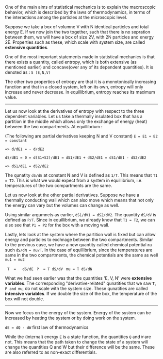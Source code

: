 
One of the main aims of statistical mechanics is to explain the macroscopic behavior, which is described by the laws of 
thermodynamics, in terms of the interactions among the particles at the microscopic level. 

Suppose we take a box of volumne V with N identical particles and total energy E. If we now join the
two together, such that there is no sepration between them, we will have a box of size 2V, with 2N particles and energy 2E. 
Properties such as these, which scale with system size, are called **extensive quantities**.

One of the most important statements made in statistical mechanics is that there exists a quantity, called entropy, which is both extensive (as mentioned earlier) and concave(over any of its dependent quantities). It is denoted as :
`S (E,N,V)`

The other two properties of entropy are that it is a monotonically increasing function and that in a closed system, left on its own, entropy will only increase and never decrease. In equillibrium, entropy reaches its maximum value.

---

Let us now look at the derivatives of entropy with respect to the three dependent variables. Let us take a thermally insulated box that has a partition in the middle which allows only the exchange of energy (heat) between the two compartments. At equillibrium : 

(The following are partial derivatives keeping N and V constant)
`E = E1 + E2 = constant`

`=> d/dE1 = - d/dE2`

`dS/dE1 = 0 = d(S1+S2)/dE1 = dS1/dE1 + dS2/dE1 = dS1/dE1 - dS2/dE2`

`=> dS1/dE1 = dS2/dE2`

The qunatity `dS/dE` at constant N and V is defined as `1/T`. This means that `T1 = T2`. This is what we would expect from a system in equillibrium, i.e. temperatures of the two compartments are the same.

Let us now look at the other partial derivatives.  Suppose we have a thermally conducting wall which can also move which means that not only the energy can vary but the volumes can change as well. 

Using similar argumnets as earlier, `dS1/dV1 = dS2/dV2`. The quantity `dS/dV` is defined as `P/T`. Since in equillibrium, we already know that `T1 = T2`, we can also see that `P1 = P2` for the box with a moving wall.

Lastly, lets look at the system where the partition wall is fixed but can allow energy and particles to exchnage between the two compartments. Similar to the previous case, we have a new quantity called chemical potential `mu` such `dS/dN = mu/T`. In the case of equillibrium, since the temperatures are same in the two compartments, the chemical potentials are the same as well `mu1 = mu2`

` T  =   dS/dE`
` P  = T dS/dV`
` mu = T dS/dN`



What we had seen earlier was that the quantities 'E, V, N' were **extensive variables**. The corresponding "derivative-related" qunatities that we saw `T, P and mu`, do not scale with the system size. These qunatities are called **intensive variables**. If we double the size of the box, the temperature of the box will not double.

---

Now we focus on the energy of the system. Energy of the system can be increased by heating the system or by doing work on the system. 

`dE = dQ - dW` first law of thermodynamics

While the (internal) energy `E` is a state function, the quantities `Q` and `W` are not. This means that the path taken to change the state of a system will change the quantities Q and W but their difference will be the same. These are also referred to as non-exact differentials.  
